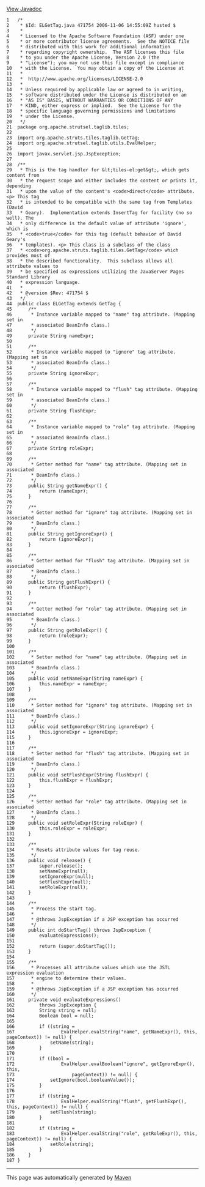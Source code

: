 [View Javadoc](../../../../../../apidocs/org/apache/strutsel/taglib/tiles/ELGetTag.html.md)


    1   /*
    2    * $Id: ELGetTag.java 471754 2006-11-06 14:55:09Z husted $
    3    *
    4    * Licensed to the Apache Software Foundation (ASF) under one
    5    * or more contributor license agreements.  See the NOTICE file
    6    * distributed with this work for additional information
    7    * regarding copyright ownership.  The ASF licenses this file
    8    * to you under the Apache License, Version 2.0 (the
    9    * "License"); you may not use this file except in compliance
    10   * with the License.  You may obtain a copy of the License at
    11   *
    12   *  http://www.apache.org/licenses/LICENSE-2.0
    13   *
    14   * Unless required by applicable law or agreed to in writing,
    15   * software distributed under the License is distributed on an
    16   * "AS IS" BASIS, WITHOUT WARRANTIES OR CONDITIONS OF ANY
    17   * KIND, either express or implied.  See the License for the
    18   * specific language governing permissions and limitations
    19   * under the License.
    20   */
    21  package org.apache.strutsel.taglib.tiles;
    22  
    23  import org.apache.struts.tiles.taglib.GetTag;
    24  import org.apache.strutsel.taglib.utils.EvalHelper;
    25  
    26  import javax.servlet.jsp.JspException;
    27  
    28  /**
    29   * This is the tag handler for &lt;tiles-el:get&gt;, which gets content from
    30   * the request scope and either includes the content or prints it, depending
    31   * upon the value of the content's <code>direct</code> attribute. <p> This tag
    32   * is intended to be compatible with the same tag from Templates (David
    33   * Geary).  Implementation extends InsertTag for facility (no so well). The
    34   * only difference is the default value of attribute 'ignore', which is
    35   * <code>true</code> for this tag (default behavior of David Geary's
    36   * templates). <p> This class is a subclass of the class
    37   * <code>org.apache.struts.taglib.tiles.GetTag</code> which provides most of
    38   * the described functionality.  This subclass allows all attribute values to
    39   * be specified as expressions utilizing the JavaServer Pages Standard Library
    40   * expression language.
    41   *
    42   * @version $Rev: 471754 $
    43   */
    44  public class ELGetTag extends GetTag {
    45      /**
    46       * Instance variable mapped to "name" tag attribute. (Mapping set in
    47       * associated BeanInfo class.)
    48       */
    49      private String nameExpr;
    50  
    51      /**
    52       * Instance variable mapped to "ignore" tag attribute. (Mapping set in
    53       * associated BeanInfo class.)
    54       */
    55      private String ignoreExpr;
    56  
    57      /**
    58       * Instance variable mapped to "flush" tag attribute. (Mapping set in
    59       * associated BeanInfo class.)
    60       */
    61      private String flushExpr;
    62  
    63      /**
    64       * Instance variable mapped to "role" tag attribute. (Mapping set in
    65       * associated BeanInfo class.)
    66       */
    67      private String roleExpr;
    68  
    69      /**
    70       * Getter method for "name" tag attribute. (Mapping set in associated
    71       * BeanInfo class.)
    72       */
    73      public String getNameExpr() {
    74          return (nameExpr);
    75      }
    76  
    77      /**
    78       * Getter method for "ignore" tag attribute. (Mapping set in associated
    79       * BeanInfo class.)
    80       */
    81      public String getIgnoreExpr() {
    82          return (ignoreExpr);
    83      }
    84  
    85      /**
    86       * Getter method for "flush" tag attribute. (Mapping set in associated
    87       * BeanInfo class.)
    88       */
    89      public String getFlushExpr() {
    90          return (flushExpr);
    91      }
    92  
    93      /**
    94       * Getter method for "role" tag attribute. (Mapping set in associated
    95       * BeanInfo class.)
    96       */
    97      public String getRoleExpr() {
    98          return (roleExpr);
    99      }
    100 
    101     /**
    102      * Setter method for "name" tag attribute. (Mapping set in associated
    103      * BeanInfo class.)
    104      */
    105     public void setNameExpr(String nameExpr) {
    106         this.nameExpr = nameExpr;
    107     }
    108 
    109     /**
    110      * Setter method for "ignore" tag attribute. (Mapping set in associated
    111      * BeanInfo class.)
    112      */
    113     public void setIgnoreExpr(String ignoreExpr) {
    114         this.ignoreExpr = ignoreExpr;
    115     }
    116 
    117     /**
    118      * Setter method for "flush" tag attribute. (Mapping set in associated
    119      * BeanInfo class.)
    120      */
    121     public void setFlushExpr(String flushExpr) {
    122         this.flushExpr = flushExpr;
    123     }
    124 
    125     /**
    126      * Setter method for "role" tag attribute. (Mapping set in associated
    127      * BeanInfo class.)
    128      */
    129     public void setRoleExpr(String roleExpr) {
    130         this.roleExpr = roleExpr;
    131     }
    132 
    133     /**
    134      * Resets attribute values for tag reuse.
    135      */
    136     public void release() {
    137         super.release();
    138         setNameExpr(null);
    139         setIgnoreExpr(null);
    140         setFlushExpr(null);
    141         setRoleExpr(null);
    142     }
    143 
    144     /**
    145      * Process the start tag.
    146      *
    147      * @throws JspException if a JSP exception has occurred
    148      */
    149     public int doStartTag() throws JspException {
    150         evaluateExpressions();
    151 
    152         return (super.doStartTag());
    153     }
    154 
    155     /**
    156      * Processes all attribute values which use the JSTL expression evaluation
    157      * engine to determine their values.
    158      *
    159      * @throws JspException if a JSP exception has occurred
    160      */
    161     private void evaluateExpressions()
    162         throws JspException {
    163         String string = null;
    164         Boolean bool = null;
    165 
    166         if ((string =
    167                 EvalHelper.evalString("name", getNameExpr(), this, pageContext)) != null) {
    168             setName(string);
    169         }
    170 
    171         if ((bool =
    172                 EvalHelper.evalBoolean("ignore", getIgnoreExpr(), this,
    173                     pageContext)) != null) {
    174             setIgnore(bool.booleanValue());
    175         }
    176 
    177         if ((string =
    178                 EvalHelper.evalString("flush", getFlushExpr(), this, pageContext)) != null) {
    179             setFlush(string);
    180         }
    181 
    182         if ((string =
    183                 EvalHelper.evalString("role", getRoleExpr(), this, pageContext)) != null) {
    184             setRole(string);
    185         }
    186     }
    187 }

------------------------------------------------------------------------

This page was automatically generated by [Maven](http://maven.apache.org/)

